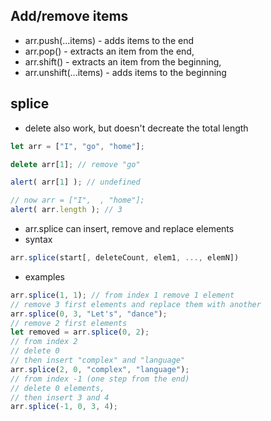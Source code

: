 ## Add/remove items
- arr.push(...items) - adds items to the end
- arr.pop() - extracts an item from the end,
- arr.shift() - extracts an item from the beginning,
- arr.unshift(...items) - adds items to the beginning

## splice
- delete also work, but doesn't decreate the total length
```javascript
let arr = ["I", "go", "home"];

delete arr[1]; // remove "go"

alert( arr[1] ); // undefined

// now arr = ["I",  , "home"];
alert( arr.length ); // 3
```
- arr.splice can insert, remove and replace elements
- syntax
```javascript
arr.splice(start[, deleteCount, elem1, ..., elemN])
```
- examples
```javascript
arr.splice(1, 1); // from index 1 remove 1 element
// remove 3 first elements and replace them with another
arr.splice(0, 3, "Let's", "dance");
// remove 2 first elements
let removed = arr.splice(0, 2);
// from index 2
// delete 0
// then insert "complex" and "language"
arr.splice(2, 0, "complex", "language");
// from index -1 (one step from the end)
// delete 0 elements,
// then insert 3 and 4
arr.splice(-1, 0, 3, 4);
```
